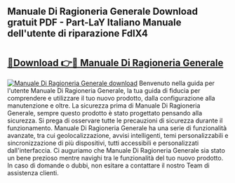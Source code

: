 ## Manuale Di Ragioneria Generale Download gratuit PDF - Part-LaY Italiano Manuale dell'utente di riparazione FdlX4

# <h2><a href="http://dfg1zh.blite.top/?on=Manuale+Di+Ragioneria+Generale">🔗Download 👉🔴 Manuale Di Ragioneria Generale</a></h2>

[![Manuale Di Ragioneria Generale download](https://i.imgur.com/lujVjoI.png)](http://dfg1zh.blite.top/?on=Manuale+Di+Ragioneria+Generale)
Benvenuto nella guida per l'utente Manuale Di Ragioneria Generale, la tua guida di fiducia per comprendere e utilizzare il tuo nuovo prodotto, dalla configurazione alla manutenzione e oltre. La sicurezza prima di Manuale Di Ragioneria Generale, sempre questo prodotto è stato progettato pensando alla sicurezza. Si prega di osservare tutte le precauzioni di sicurezza durante il funzionamento. Manuale Di Ragioneria Generale ha una serie di funzionalità avanzate, tra cui geolocalizzazione, avvisi intelligenti, temi personalizzabili e sincronizzazione di più dispositivi, tutti accessibili e personalizzati dall'interfaccia. Ci auguriamo che Manuale Di Ragioneria Generale sia stato un bene prezioso mentre navighi tra le funzionalità del tuo nuovo prodotto. In caso di domande o dubbi, non esitare a contattare il nostro Team di assistenza clienti.
